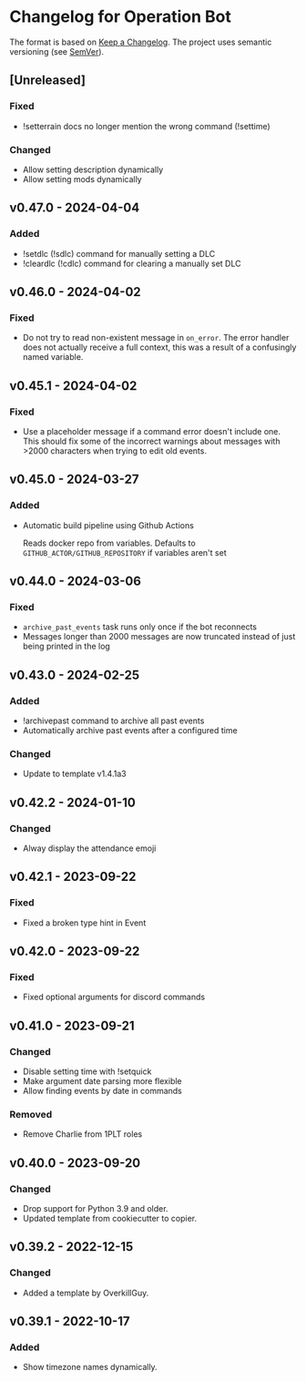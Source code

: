 # Changelog for Operation Bot

The format is based on [Keep a Changelog](https://keepachangelog.com/en/1.0.0/).
The project uses semantic versioning (see [SemVer](https://semver.org)).

## [Unreleased]

### Fixed

- !setterrain docs no longer mention the wrong command (!settime)

### Changed

- Allow setting description dynamically
- Allow setting mods dynamically

## v0.47.0 - 2024-04-04

### Added

- !setdlc (!sdlc) command for manually setting a DLC
- !cleardlc (!cdlc) command for clearing a manually set DLC

## v0.46.0 - 2024-04-02

### Fixed

- Do not try to read non-existent message in `on_error`. The error handler does
  not actually receive a full context, this was a result of a confusingly named
  variable.

## v0.45.1 - 2024-04-02

### Fixed

- Use a placeholder message if a command error doesn't include one. This
  should fix some of the incorrect warnings about messages with >2000
  characters when trying to edit old events.

## v0.45.0 - 2024-03-27

### Added

- Automatic build pipeline using Github Actions

  Reads docker repo from variables. Defaults to
  `GITHUB_ACTOR/GITHUB_REPOSITORY` if variables aren't set

## v0.44.0 - 2024-03-06

### Fixed

- `archive_past_events` task runs only once if the bot reconnects
- Messages longer than 2000 messages are now truncated instead of just being
  printed in the log

## v0.43.0 - 2024-02-25

### Added

- !archivepast command to archive all past events
- Automatically archive past events after a configured time

### Changed

- Update to template v1.4.1a3

## v0.42.2 - 2024-01-10

### Changed

- Alway display the attendance emoji

## v0.42.1 - 2023-09-22

### Fixed

- Fixed a broken type hint in Event

## v0.42.0 - 2023-09-22

### Fixed

- Fixed optional arguments for discord commands

## v0.41.0 - 2023-09-21

### Changed

- Disable setting time with !setquick
- Make argument date parsing more flexible
- Allow finding events by date in commands

### Removed

- Remove Charlie from 1PLT roles

## v0.40.0 - 2023-09-20

### Changed

- Drop support for Python 3.9 and older.
- Updated template from cookiecutter to copier.

## v0.39.2 - 2022-12-15

### Changed

- Added a template by OverkillGuy.

## v0.39.1 - 2022-10-17

### Added

- Show timezone names dynamically.

